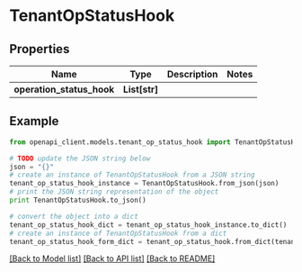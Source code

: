 # TenantOpStatusHook


## Properties
Name | Type | Description | Notes
------------ | ------------- | ------------- | -------------
**operation_status_hook** | **List[str]** |  | 

## Example

```python
from openapi_client.models.tenant_op_status_hook import TenantOpStatusHook

# TODO update the JSON string below
json = "{}"
# create an instance of TenantOpStatusHook from a JSON string
tenant_op_status_hook_instance = TenantOpStatusHook.from_json(json)
# print the JSON string representation of the object
print TenantOpStatusHook.to_json()

# convert the object into a dict
tenant_op_status_hook_dict = tenant_op_status_hook_instance.to_dict()
# create an instance of TenantOpStatusHook from a dict
tenant_op_status_hook_form_dict = tenant_op_status_hook.from_dict(tenant_op_status_hook_dict)
```
[[Back to Model list]](../README.md#documentation-for-models) [[Back to API list]](../README.md#documentation-for-api-endpoints) [[Back to README]](../README.md)


